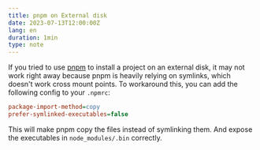 ```yaml
---
title: pnpm on External disk
date: 2023-07-13T12:00:00Z
lang: en
duration: 1min
type: note
---
```


If you tried to use [pnpm](https://pnpm.io/) to install a project on an external disk, it may not work right away because pnpm is heavily relying on symlinks, which doesn't work cross mount points. To workaround this, you can add the following config to your `.npmrc`:

```ini
package-import-method=copy
prefer-symlinked-executables=false
```

This will make pnpm copy the files instead of symlinking them. And expose the executables in `node_modules/.bin` correctly.
